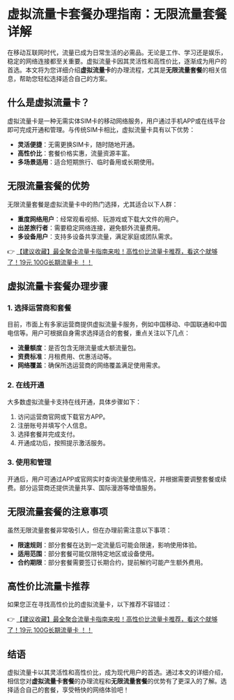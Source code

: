 # 虚拟流量卡套餐办理指南：无限流量套餐详解

在移动互联网时代，流量已成为日常生活的必需品。无论是工作、学习还是娱乐，稳定的网络连接都至关重要。虚拟流量卡因其灵活性和高性价比，逐渐成为用户的首选。本文将为您详细介绍**虚拟流量卡**的办理流程，尤其是**无限流量套餐**的相关信息，帮助您轻松选择适合自己的方案。

## 什么是虚拟流量卡？

虚拟流量卡是一种无需实体SIM卡的移动网络服务，用户通过手机APP或在线平台即可完成开通和管理。与传统SIM卡相比，虚拟流量卡具有以下优势：

- **灵活便捷**：无需更换SIM卡，随时随地开通。
- **高性价比**：套餐价格实惠，流量资源丰富。
- **多场景适用**：适合短期旅行、临时备用或长期使用。

## 无限流量套餐的优势

无限流量套餐是虚拟流量卡中的热门选择，尤其适合以下人群：

- **重度网络用户**：经常观看视频、玩游戏或下载大文件的用户。
- **出差旅行者**：需要稳定网络连接，避免额外流量费用。
- **多设备用户**：支持多设备共享流量，满足家庭或团队需求。

👉 [【建议收藏】最全聚合流量卡指南来啦！高性价比流量卡推荐，看这个就够了！19元 100G长期流量卡 ！！](https://bit.ly/Liuliangka)

## 虚拟流量卡套餐办理步骤

### 1. 选择运营商和套餐
目前，市面上有多家运营商提供虚拟流量卡服务，例如中国移动、中国联通和中国电信等。用户可根据自身需求选择适合的套餐，重点关注以下几点：

- **流量额度**：是否包含无限流量或大额流量包。
- **资费标准**：月租费用、优惠活动等。
- **网络覆盖**：确保所选运营商的网络覆盖满足使用需求。

### 2. 在线开通
大多数虚拟流量卡支持在线开通，具体步骤如下：

1. 访问运营商官网或下载官方APP。
2. 注册账号并填写个人信息。
3. 选择套餐并完成支付。
4. 开通成功后，按照提示激活服务。

### 3. 使用和管理
开通后，用户可通过APP或官网实时查询流量使用情况，并根据需要调整套餐或续费。部分运营商还提供流量共享、国际漫游等增值服务。

## 无限流量套餐的注意事项

虽然无限流量套餐非常吸引人，但在办理前需注意以下事项：

- **限速规则**：部分套餐在达到一定流量后可能会限速，影响使用体验。
- **适用范围**：部分套餐可能仅限特定地区或设备使用。
- **合约期限**：部分套餐需要签订长期合约，提前解约可能产生额外费用。

## 高性价比流量卡推荐

如果您正在寻找高性价比的虚拟流量卡，以下推荐不容错过：

👉 [【建议收藏】最全聚合流量卡指南来啦！高性价比流量卡推荐，看这个就够了！19元 100G长期流量卡 ！！](https://bit.ly/Liuliangka)

## 结语

虚拟流量卡以其灵活性和高性价比，成为现代用户的首选。通过本文的详细介绍，相信您对**虚拟流量卡套餐**的办理流程和**无限流量套餐**的优势有了更深入的了解。选择适合自己的套餐，享受畅快的网络体验吧！